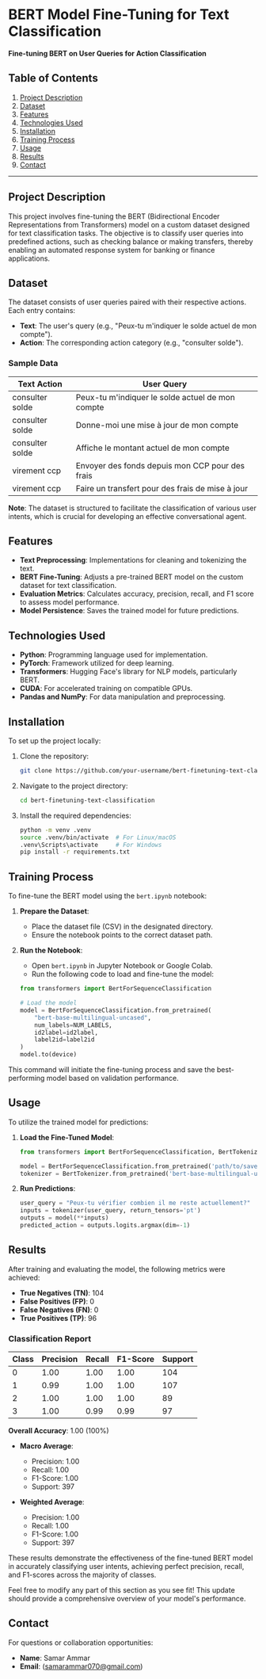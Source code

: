# BERT Model Fine-Tuning for Text Classification

**Fine-tuning BERT on User Queries for Action Classification**

## Table of Contents

1. [Project Description](#project-description)
2. [Dataset](#dataset)
3. [Features](#features)
4. [Technologies Used](#technologies-used)
5. [Installation](#installation)
6. [Training Process](#training-process)
7. [Usage](#usage)
8. [Results](#results)
9. [Contact](#contact)

---

## Project Description

This project involves fine-tuning the BERT (Bidirectional Encoder Representations from Transformers) model on a custom dataset designed for text classification tasks. The objective is to classify user queries into predefined actions, such as checking balance or making transfers, thereby enabling an automated response system for banking or finance applications.

## Dataset

The dataset consists of user queries paired with their respective actions. Each entry contains:

- **Text**: The user's query (e.g., "Peux-tu m'indiquer le solde actuel de mon compte").
- **Action**: The corresponding action category (e.g., "consulter solde").

### Sample Data

| Text Action | User Query |
| --- | --- |
| consulter solde | Peux-tu m'indiquer le solde actuel de mon compte |
| consulter solde | Donne-moi une mise à jour de mon compte |
| consulter solde | Affiche le montant actuel de mon compte |
| virement ccp | Envoyer des fonds depuis mon CCP pour des frais |
| virement ccp | Faire un transfert pour des frais de mise à jour |

**Note**: The dataset is structured to facilitate the classification of various user intents, which is crucial for developing an effective conversational agent.

## Features

- **Text Preprocessing**: Implementations for cleaning and tokenizing the text.
- **BERT Fine-Tuning**: Adjusts a pre-trained BERT model on the custom dataset for text classification.
- **Evaluation Metrics**: Calculates accuracy, precision, recall, and F1 score to assess model performance.
- **Model Persistence**: Saves the trained model for future predictions.

## Technologies Used

- **Python**: Programming language used for implementation.
- **PyTorch**: Framework utilized for deep learning.
- **Transformers**: Hugging Face's library for NLP models, particularly BERT.
- **CUDA**: For accelerated training on compatible GPUs.
- **Pandas and NumPy**: For data manipulation and preprocessing.

## Installation

To set up the project locally:

1. Clone the repository:
    ```sh
    git clone https://github.com/your-username/bert-finetuning-text-classification.git
    ```
2. Navigate to the project directory:
    ```sh
    cd bert-finetuning-text-classification
    ```
3. Install the required dependencies:
    ```sh
    python -m venv .venv
    source .venv/bin/activate  # For Linux/macOS
    .venv\Scripts\activate     # For Windows
    pip install -r requirements.txt
    ```

## Training Process

To fine-tune the BERT model using the `bert.ipynb` notebook:

1. **Prepare the Dataset**:
   - Place the dataset file (CSV) in the designated directory.
   - Ensure the notebook points to the correct dataset path.

2. **Run the Notebook**:
   - Open `bert.ipynb` in Jupyter Notebook or Google Colab.
   - Run the following code to load and fine-tune the model:
    ```python
    from transformers import BertForSequenceClassification

    # Load the model
    model = BertForSequenceClassification.from_pretrained(
        "bert-base-multilingual-uncased",
        num_labels=NUM_LABELS,
        id2label=id2label,
        label2id=label2id
    )
    model.to(device)
    ```

This command will initiate the fine-tuning process and save the best-performing model based on validation performance.

## Usage

To utilize the trained model for predictions:

1. **Load the Fine-Tuned Model**:
    ```python
    from transformers import BertForSequenceClassification, BertTokenizer

    model = BertForSequenceClassification.from_pretrained('path/to/saved/model')
    tokenizer = BertTokenizer.from_pretrained('bert-base-multilingual-uncased')
    ```

2. **Run Predictions**:
    ```python
    user_query = "Peux-tu vérifier combien il me reste actuellement?"
    inputs = tokenizer(user_query, return_tensors='pt')
    outputs = model(**inputs)
    predicted_action = outputs.logits.argmax(dim=-1)
    ```

## Results

After training and evaluating the model, the following metrics were achieved:

- **True Negatives (TN)**: 104
- **False Positives (FP)**: 0
- **False Negatives (FN)**: 0
- **True Positives (TP)**: 96

### Classification Report

| Class | Precision | Recall | F1-Score | Support |
|-------|-----------|--------|----------|---------|
| 0     | 1.00      | 1.00   | 1.00     | 104     |
| 1     | 0.99      | 1.00   | 1.00     | 107     |
| 2     | 1.00      | 1.00   | 1.00     | 89      |
| 3     | 1.00      | 0.99   | 0.99     | 97      |

**Overall Accuracy**: 1.00 (100%)

- **Macro Average**:
  - Precision: 1.00
  - Recall: 1.00
  - F1-Score: 1.00
  - Support: 397

- **Weighted Average**:
  - Precision: 1.00
  - Recall: 1.00
  - F1-Score: 1.00
  - Support: 397

These results demonstrate the effectiveness of the fine-tuned BERT model in accurately classifying user intents, achieving perfect precision, recall, and F1-scores across the majority of classes.

Feel free to modify any part of this section as you see fit! This update should provide a comprehensive overview of your model's performance.

## Contact

For questions or collaboration opportunities:

- **Name**: Samar Ammar
- **Email**: (samarammar070@gmail.com)
